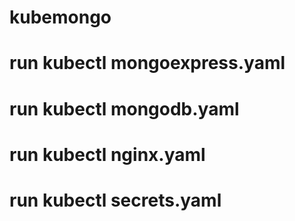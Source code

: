 # kubemongo
# run kubectl mongoexpress.yaml
# run kubectl mongodb.yaml
# run kubectl nginx.yaml
# run kubectl secrets.yaml
